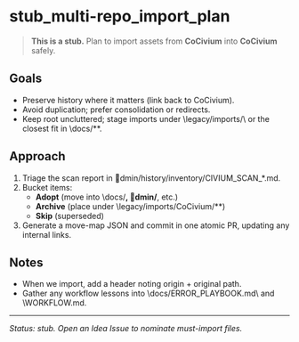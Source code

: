 <!-- status: stub; target: 150+ words -->
<!-- status: stub; target: 150+ words -->
<!-- status: stub; target: 150+ words -->
<!-- status: stub; target: 150+ words -->
<!-- status: stub; target: 150+ words -->
<!-- status: stub; target: 150+ words -->
<!-- status: stub; target: 150+ words -->
# stub_multi-repo_import_plan

> **This is a stub.** Plan to import assets from **CoCivium** into **CoCivium** safely.

## Goals
- Preserve history where it matters (link back to CoCivium).
- Avoid duplication; prefer consolidation or redirects.
- Keep root uncluttered; stage imports under \legacy/imports/\ or the closest fit in \docs/**\.

## Approach
1. Triage the scan report in \dmin/history/inventory/CIVIUM_SCAN_*.md\.
2. Bucket items:
   - **Adopt** (move into \docs/**\, \dmin/**\, etc.)
   - **Archive** (place under \legacy/imports/CoCivium/**\)
   - **Skip** (superseded)
3. Generate a move-map JSON and commit in one atomic PR, updating any internal links.

## Notes
- When we import, add a header noting origin + original path.
- Gather any workflow lessons into \docs/ERROR_PLAYBOOK.md\ and \WORKFLOW.md\.

---
*Status: stub. Open an Idea Issue to nominate must-import files.*









